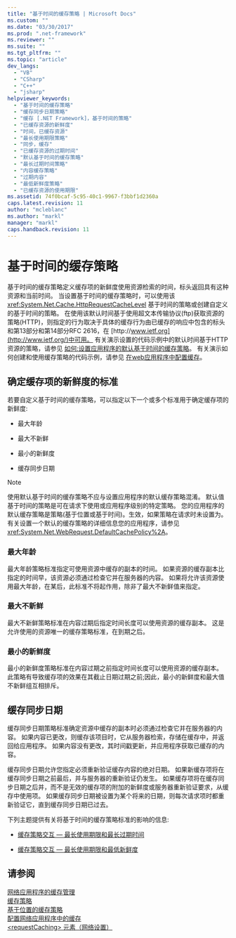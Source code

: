 ```yaml
---
title: "基于时间的缓存策略 | Microsoft Docs"
ms.custom: ""
ms.date: "03/30/2017"
ms.prod: ".net-framework"
ms.reviewer: ""
ms.suite: ""
ms.tgt_pltfrm: ""
ms.topic: "article"
dev_langs: 
  - "VB"
  - "CSharp"
  - "C++"
  - "jsharp"
helpviewer_keywords: 
  - "基于时间的缓存策略"
  - "缓存同步日期策略"
  - "缓存 [.NET Framework]，基于时间的策略"
  - "已缓存资源的新鲜度"
  - "时间，已缓存资源"
  - "最长使用期限策略"
  - "同步，缓存"
  - "已缓存资源的过期时间"
  - "默认基于时间的缓存策略"
  - "最长过期时间策略"
  - "内容缓存策略"
  - "过期内容"
  - "最低新鲜度策略"
  - "已缓存资源的使用期限"
ms.assetid: 74f0bcaf-5c95-40c1-9967-f3bbf1d2360a
caps.latest.revision: 11
author: "mcleblanc"
ms.author: "markl"
manager: "markl"
caps.handback.revision: 11
---
```

# 基于时间的缓存策略
基于时间的缓存策略定义缓存项的新鲜度使用资源检索的时间，标头返回具有这种资源和当前时间。  当设置基于时间的缓存策略时，可以使用该 <xref:System.Net.Cache.HttpRequestCacheLevel> 基于时间的策略或创建自定义的基于时间的策略。  在使用该默认时间基于使用超文本传输协议\(ftp\)获取资源的策略\(HTTP\)，则指定的行为取决于具体的缓存行为由已缓存的响应中包含的标头和第13部分和第14部分RFC 2616，在 [http:\/\/www.ietf.org](http://www.ietf.org/)中可用。  有关演示设置的代码示例中的默认时间基于HTTP资源的策略，请参见 [如何:设置应用程序的默认基于时间的缓存策略](../../../docs/framework/network-programming/how-to-set-the-default-time-based-cache-policy-for-an-application.md)。  有关演示如何创建和使用缓存策略的代码示例，请参见 [在web应用程序中配置缓存](../../../docs/framework/network-programming/configuring-caching-in-network-applications.md)。  
  
## 确定缓存项的新鲜度的标准  
 若要自定义基于时间的缓存策略，可以指定以下一个或多个标准用于确定缓存项的新鲜度:  
  
-   最大年龄  
  
-   最大不新鲜  
  
-   最小的新鲜度  
  
-   缓存同步日期  
  
> [!NOTE]
>  使用默认基于时间的缓存策略不应与设置应用程序的默认缓存策略混淆。  默认值基于时间的策略是可在请求下使用或应用程序级别的特定策略。  您的应用程序的默认缓存策略是策略\(基于位置或基于时间\)。生效，如果策略在请求时未设置为。  有关设置一个默认的缓存策略的详细信息您的应用程序，请参见 <xref:System.Net.WebRequest.DefaultCachePolicy%2A>。  
  
### 最大年龄  
 最大年龄策略标准指定可使用资源中缓存的副本的时间。  如果资源的缓存副本比指定的时间早，该资源必须通过检查它并在服务器的内容。  如果将允许该资源使用最大年龄，在某后，此标准不将起作用，除非了最大不新鲜值来指定。  
  
### 最大不新鲜  
 最大不新鲜策略标准在内容过期后指定时间长度可以使用资源的缓存副本。  这是允许使用的资源唯一的缓存策略标准，在到期之后。  
  
### 最小的新鲜度  
 最小的新鲜度策略标准在内容过期之前指定时间长度可以使用资源的缓存副本。  此策略有导致缓存项的效果在其截止日期过期之前;因此，最小的新鲜度和最大值不新鲜组互相排斥。  
  
## 缓存同步日期  
 缓存同步日期策略标准确定资源中缓存的副本时必须通过检查它并在服务器的内容。  如果内容已更改，则缓存该项目时，它从服务器检索，存储在缓存中，并返回给应用程序。  如果内容没有更改，其时间戳更新，并应用程序获取已缓存的内容。  
  
 缓存同步日期允许您指定必须重新验证缓存内容的绝对日期。  如果新缓存项将在缓存同步日期之前最后，并与服务器的重新验证仍发生。  如果缓存项将在缓存同步日期之后并，而不是无效的缓存项的附加的新鲜度或服务器重新验证要求，从缓存中使用项。  如果缓存同步日期被设置为某个将来的日期，则每次请求项时都重新验证它，直到缓存同步日期已过去。  
  
 下列主题提供有关将基于时间的缓存策略标准的影响的信息:  
  
-   [缓存策略交互 — 最长使用期限和最长过期时间](../../../docs/framework/network-programming/cache-policy-interaction-maximum-age-and-maximum-staleness.md)  
  
-   [缓存策略交互 — 最长使用期限和最低新鲜度](../../../docs/framework/network-programming/cache-policy-interaction-maximum-age-and-minimum-freshness.md)  
  
## 请参阅  
 [网络应用程序的缓存管理](../../../docs/framework/network-programming/cache-management-for-network-applications.md)   
 [缓存策略](../../../docs/framework/network-programming/cache-policy.md)   
 [基于位置的缓存策略](../../../docs/framework/network-programming/location-based-cache-policies.md)   
 [配置网络应用程序中的缓存](../../../docs/framework/network-programming/configuring-caching-in-network-applications.md)   
 [\<requestCaching\> 元素（网络设置）](../../../docs/framework/configure-apps/file-schema/network/requestcaching-element-network-settings.md)